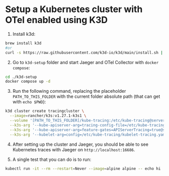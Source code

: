 # Setup a Kubernetes cluster with OTel enabled using K3D

1. Install k3d:

```sh
brew install k3d
#or
curl -s https://raw.githubusercontent.com/k3d-io/k3d/main/install.sh | bash
```

2. Go to `k3d-setup` folder and start Jaeger and OTel Collector with `docker compose`:

```sh
cd ./k3d-setup
docker compose up -d
```

3. Run the following command, replacing the placeholder `PATH_TO_THIS_FOLDER` with the current folder absolute path (that can get with `echo $PWD`):
```sh
k3d cluster create tracingcluster \
  --image=rancher/k3s:v1.27.1-k3s1 \
  --volume '[PATH_TO_THIS_FOLDER]/kube-tracing:/etc/kube-tracing@server:*' \
  --k3s-arg '--kube-apiserver-arg=tracing-config-file=/etc/kube-tracing/apiserver-tracing.yaml@server:*' \
  --k3s-arg '--kube-apiserver-arg=feature-gates=APIServerTracing=true@server:*' \
  --k3s-arg '--kubelet-arg=config=/etc/kube-tracing/kubelet-tracing.yaml@server:*'
```

4. After setting up the cluster and Jaeger, you should be able to see Kubernetes traces with Jaeger on `http://localhost:16686`.

5. A single test that you can do is to run: 

```sh
kubectl run -it --rm --restart=Never --image=alpine alpine -- echo hi
```
